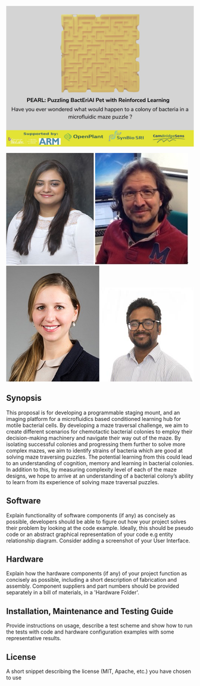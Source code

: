 ![Team Banner](Team/Team_banner.jpg "Team Banner")

![Dr. Pahini Pandya](Team/Pahini_Pandya.jpg "Pahini Pandya") ![Dr. Emre Ozer](Team/Emre_Ozer.jpg "Dr. Emre Ozer")
![Tanya Hutter](Team/Tanya_Hutter.jpg "Tanya Hutter") ![Varun Kothamachu](Team/Varun_Kothamachu.jpg "Varun Kothamachu")

## Synopsis

This proposal is for developing a programmable staging mount, and an imaging platform for a microfluidics based conditioned learning hub for motile bacterial cells. By developing a maze traversal challenge, we aim to create different scenarios for chemotactic bacterial colonies to employ their decision-making machinery and navigate their way out of the maze. By isolating successful colonies and progressing them further to solve more complex mazes, we aim to identify strains of bacteria which are good at solving maze traversing puzzles. The potential learning from this could lead to an understanding of cognition, memory and learning in bacterial colonies. In addition to this, by measuring complexity level of each of the maze designs, we hope to arrive at an understanding of a bacterial colony’s ability to learn from its experience of solving maze traversal puzzles.

## Software

Explain functionality of software components (if any) as concisely as possible, developers should be able to figure out how your project solves their problem by looking at the code example. Ideally, this should be pseudo code or an abstract graphical representation of your code e.g entity relationship diagram. Consider adding a screenshot of your User Interface.

## Hardware

Explain how the hardware components (if any) of your project function as concisely as possible, including a short description of fabrication and assembly. Component suppliers and part numbers should be provided separately in a bill of materials, in a 'Hardware Folder'.

## Installation, Maintenance and Testing Guide

Provide instructions on usage, describe a test scheme and show how to run the tests with code and hardware configuration examples with some representative results.

## License

A short snippet describing the license (MIT, Apache, etc.) you have chosen to use
